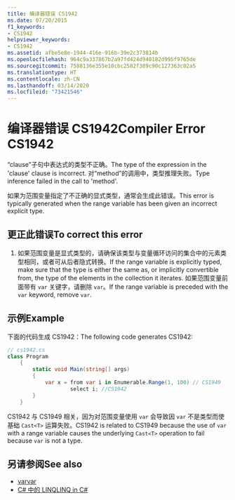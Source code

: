 ```yaml
---
title: 编译器错误 CS1942
ms.date: 07/20/2015
f1_keywords:
- CS1942
helpviewer_keywords:
- CS1942
ms.assetid: afbe5e8e-1944-416e-916b-39e2c373814b
ms.openlocfilehash: 964c9a337867b2a97fd424d940182d995f9765de
ms.sourcegitcommit: 7588136e355e10cbc2582f389c90c127363c02a5
ms.translationtype: HT
ms.contentlocale: zh-CN
ms.lasthandoff: 03/14/2020
ms.locfileid: "73421546"
---
```

# <a name="compiler-error-cs1942"></a><span data-ttu-id="4a32b-102">编译器错误 CS1942</span><span class="sxs-lookup"><span data-stu-id="4a32b-102">Compiler Error CS1942</span></span>

<span data-ttu-id="4a32b-103">“clause”子句中表达式的类型不正确。</span><span class="sxs-lookup"><span data-stu-id="4a32b-103">The type of the expression in the 'clause' clause is incorrect.</span></span> <span data-ttu-id="4a32b-104">对“method”的调用中，类型推理失败。</span><span class="sxs-lookup"><span data-stu-id="4a32b-104">Type inference failed in the call to 'method'.</span></span>  
  
<span data-ttu-id="4a32b-105">如果为范围变量指定了不正确的显式类型，通常会生成此错误。</span><span class="sxs-lookup"><span data-stu-id="4a32b-105">This error is typically generated when the range variable has been given an incorrect explicit type.</span></span>  

## <a name="to-correct-this-error"></a><span data-ttu-id="4a32b-106">更正此错误</span><span class="sxs-lookup"><span data-stu-id="4a32b-106">To correct this error</span></span>

1. <span data-ttu-id="4a32b-107">如果范围变量是显式类型的，请确保该类型与变量循环访问的集合中的元素类型相同，或者可从后者隐式转换。</span><span class="sxs-lookup"><span data-stu-id="4a32b-107">If the range variable is explicitly typed, make sure that the type is either the same as, or implicitly convertible from, the type of the elements in the collection it iterates.</span></span> <span data-ttu-id="4a32b-108">如果范围变量前面带有 `var` 关键字，请删除 `var`。</span><span class="sxs-lookup"><span data-stu-id="4a32b-108">If the range variable is preceded with the `var` keyword, remove `var`.</span></span>  
  
## <a name="example"></a><span data-ttu-id="4a32b-109">示例</span><span class="sxs-lookup"><span data-stu-id="4a32b-109">Example</span></span>

<span data-ttu-id="4a32b-110">下面的代码生成 CS1942：</span><span class="sxs-lookup"><span data-stu-id="4a32b-110">The following code generates CS1942:</span></span>  

```csharp
// cs1942.cs  
class Program  
    {  
        static void Main(string[] args)  
        {  
            var x = from var i in Enumerable.Range(1, 100) // CS1949  
                    select i; //CS1942  
        }  
    }  
```

<span data-ttu-id="4a32b-111">CS1942 与 CS1949 相关，因为对范围变量使用 `var` 会导致因 `var` 不是类型而使基础 `Cast<T>` 运算失败。</span><span class="sxs-lookup"><span data-stu-id="4a32b-111">CS1942 is related to CS1949 because the use of `var` with a range variable causes the underlying `Cast<T>` operation to fail because `var` is not a type.</span></span>  
  
## <a name="see-also"></a><span data-ttu-id="4a32b-112">另请参阅</span><span class="sxs-lookup"><span data-stu-id="4a32b-112">See also</span></span>

- [<span data-ttu-id="4a32b-113">var</span><span class="sxs-lookup"><span data-stu-id="4a32b-113">var</span></span>](../keywords/var.md)
- [<span data-ttu-id="4a32b-114">C# 中的 LINQ</span><span class="sxs-lookup"><span data-stu-id="4a32b-114">LINQ in C#</span></span>](../../linq/index.md)
